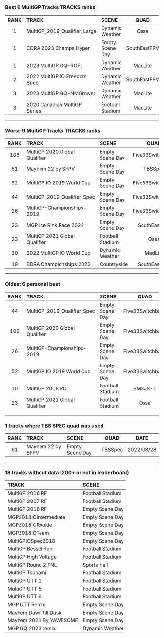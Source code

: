 ### Best 6 MultiGP Tracks TRACKS ranks
|RANK|TRACK|SCENE|QUAD|DATE|
|:---:|:---|:---|:---:|:---:|
|1|MultiGP_2019_Qualifier_Large|Dynamic Weather|Ossa|2021/09/21|
|1|CDRA 2023  Champs Hyper|Empty Scene Day|SouthEastFPV|2023/05/14|
|1|2023 MultiGP GQ-ROFL|Dynamic Weather|MadLite|2023/03/11|
|2|2022 MultiGP IO Freedom Spec|Dynamic Weather|SouthEastFPV|2023/04/06|
|3|2023 MultiGP GQ-NMGrower|Dynamic Weather|MadLite|2023/03/10|
|3|2020 Canadian MultiGP Series|Football Stadium|MadLite|2022/10/22|
---
### Worse 9 MultiGP Tracks TRACKS ranks
|RANK|TRACK|SCENE|QUAD|DATE|
|:---:|:---|:---|:---:|:---:|
|106|MultiGP 2020 Global Qualifier|Empty Scene Day|Five33Switchback|2020/09/23|
|61|Mayhem 22 by SFPV|Empty Scene Day|TBSSpec|2022/03/28|
|52|MultiGP IO 2019 World Cup|Empty Scene Day|Five33Switchback|2020/09/23|
|44|MultiGP_2019_Qualifier_Spec|Empty Scene Day|Five33Switchback|2020/06/22|
|26|MultiGP-Championships-2019|Empty Scene Day|Five33Switchback|2020/09/23|
|23|MGP Ice Rink Race 2022|Empty Scene Day|SouthEastFPV|2023/04/30|
|23|MultiGP 2021 Global Qualifier|Football Stadium|Ossa|2021/03/24|
|20|2022 MultiGP IO World Cup|Dynamic Weather|MadLite|2023/03/11|
|19|BDRA Championships 2022|Countryside|SouthEastFPV|2023/04/04|
---
### Oldest 6 personal best
|RANK|TRACK|SCENE|QUAD|DATE|
|:---:|:---|:---|:---:|:---:|
|44|MultiGP_2019_Qualifier_Spec|Empty Scene Day|Five33Switchback|2020/06/22|
|106|MultiGP 2020 Global Qualifier|Empty Scene Day|Five33Switchback|2020/09/23|
|26|MultiGP-Championships-2019|Empty Scene Day|Five33Switchback|2020/09/23|
|52|MultiGP IO 2019 World Cup|Empty Scene Day|Five33Switchback|2020/09/23|
|10|MultiGP 2018 RQ|Football Stadium|BMSJS-1|2020/10/24|
|23|MultiGP 2021 Global Qualifier|Football Stadium|Ossa|2021/03/24|
---
### 1 tracks where TBS SPEC quad was used
|RANK|TRACK|SCENE|QUAD|DATE|
|:---:|:---|:---|:---:|:---:|
|61|Mayhem 22 by SFPV|Empty Scene Day|TBSSpec|2022/03/28|
---
### 18 tracks without data (200+ or not in leaderboard)
|TRACK|SCENE|
|:---|:---|
|MultiGP 2016 RF|Football Stadium|
|MultiGP 2017 RF|Football Stadium|
|MultiGP 2018 RF|Empty Scene Day|
|MGP2018IOIntermediate|Empty Scene Day|
|MGP2018IORookie|Empty Scene Day|
|MGP2018IOTeam|Empty Scene Day|
|MultiGPIOSpec2018|Empty Scene Day|
|MultiGP Bessel Run|Football Stadium|
|MultiGP High Voltage|Football Stadium|
|MultiGP Round 2 FNL|Sports Hall|
|MultiGP Tsunami|Football Stadium|
|MultiGP UTT 1|Football Stadium|
|MultiGP UTT 5|Football Stadium|
|MultiGP UTT 6|Football Stadium|
|MGP UTT Remix|Empty Scene Day|
|Mayhem Dawn till Dusk|Empty Scene Day|
|Mayhem 2021 By YAWESOME|Empty Scene Day|
|MGP GQ 2023 remix|Dynamic Weather|
